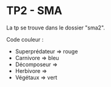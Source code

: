 # TP2 - SMA

La tp se trouve dans le dossier "sma2".

Code couleur :

* Superprédateur => rouge
* Carnivore => bleu
* Décomposeur =>
* Herbivore => 
* Végétaux => vert

